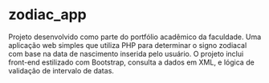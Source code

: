 # zodiac_app
Projeto desenvolvido como parte do portfólio acadêmico da faculdade. Uma aplicação web simples que utiliza PHP para determinar o signo zodiacal com base na data de nascimento inserida pelo usuário. O projeto inclui front-end estilizado com Bootstrap, consulta a dados em XML, e lógica de validação de intervalo de datas.
